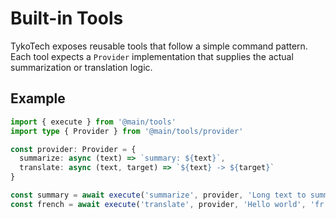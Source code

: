 # Built-in Tools

TykoTech exposes reusable tools that follow a simple command pattern. Each tool
expects a `Provider` implementation that supplies the actual summarization or
translation logic.

## Example

```ts
import { execute } from '@main/tools'
import type { Provider } from '@main/tools/provider'

const provider: Provider = {
  summarize: async (text) => `summary: ${text}`,
  translate: async (text, target) => `${text} -> ${target}`
}

const summary = await execute('summarize', provider, 'Long text to summarize')
const french = await execute('translate', provider, 'Hello world', 'fr')
```
